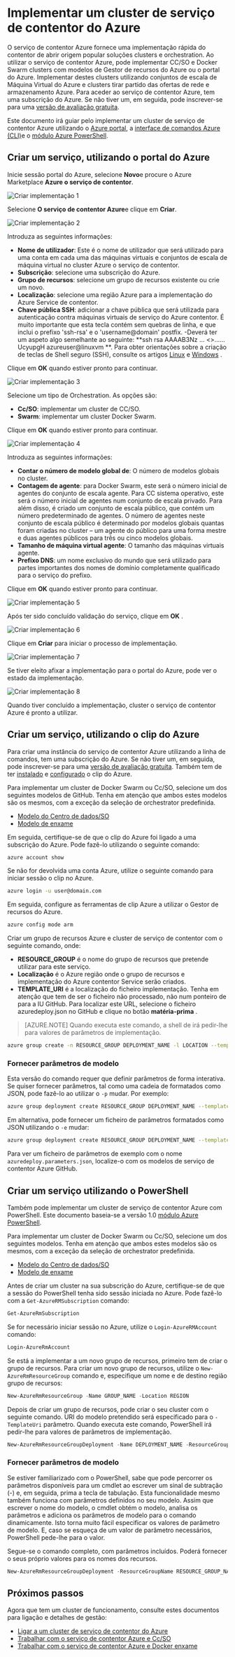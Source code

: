 <properties
   pageTitle="Implementar um cluster de serviço de contentor Azure | Microsoft Azure"
   description="Implemente um cluster de serviço de contentor Azure utilizando o portal do Azure, para o clip do Azure ou PowerShell."
   services="container-service"
   documentationCenter=""
   authors="rgardler"
   manager="timlt"
   editor=""
   tags="acs, azure-container-service"
   keywords="Docker, contentores, Micro-services, Mesos, Azure"/>

<tags
   ms.service="container-service"
   ms.devlang="na"
   ms.topic="get-started-article"
   ms.tgt_pltfrm="na"
   ms.workload="na"
   ms.date="09/13/2016"
   ms.author="rogardle"/>

# <a name="deploy-an-azure-container-service-cluster"></a>Implementar um cluster de serviço de contentor do Azure

O serviço de contentor Azure fornece uma implementação rápida do contentor de abrir origem popular soluções clusters e orchestration. Ao utilizar o serviço de contentor Azure, pode implementar CC/SO e Docker Swarm clusters com modelos de Gestor de recursos do Azure ou o portal do Azure. Implementar destes clusters utilizando conjuntos de escala de Máquina Virtual do Azure e clusters tirar partido das ofertas de rede e armazenamento Azure. Para aceder ao serviço de contentor Azure, tem uma subscrição do Azure. Se não tiver um, em seguida, pode inscrever-se para uma [versão de avaliação gratuita](http://azure.microsoft.com/pricing/free-trial/?WT.mc_id=AA4C1C935).

Este documento irá guiar pelo implementar um cluster de serviço de contentor Azure utilizando o [Azure portal](#creating-a-service-using-the-azure-portal), a [interface de comandos Azure (CLI)](#creating-a-service-using-the-azure-cli)e o [módulo Azure PowerShell](#creating-a-service-using-powershell).  

## <a name="create-a-service-by-using-the-azure-portal"></a>Criar um serviço, utilizando o portal do Azure

Inicie sessão portal do Azure, selecione **Novo**e procure o Azure Marketplace **Azure o serviço de contentor**.

![Criar implementação 1](media/acs-portal1.png)  <br />

Selecione **O serviço de contentor Azure**e clique em **Criar**.

![Criar implementação 2](media/acs-portal2.png)  <br />

Introduza as seguintes informações:

- **Nome de utilizador**: Este é o nome de utilizador que será utilizado para uma conta em cada uma das máquinas virtuais e conjuntos de escala de máquina virtual no cluster Azure o serviço de contentor.
- **Subscrição**: selecione uma subscrição do Azure.
- **Grupo de recursos**: selecione um grupo de recursos existente ou crie um novo.
- **Localização**: selecione uma região Azure para a implementação do Azure Service de contentor.
- **Chave pública SSH**: adicionar a chave pública que será utilizada para autenticação contra máquinas virtuais de serviço do Azure contentor. É muito importante que esta tecla contém sem quebras de linha, e que inclui o prefixo 'ssh-rsa' e o 'username@domain' postfix. -Deverá ter um aspeto algo semelhante ao seguinte: **ssh rsa AAAAB3Nz … <>...... UcyupgH azureuser@linuxvm **. Para obter orientações sobre a criação de teclas de Shell seguro (SSH), consulte os artigos [Linux]( https://azure.microsoft.com/documentation/articles/virtual-machines-linux-ssh-from-linux/) e [Windows]( https://azure.microsoft.com/documentation/articles/virtual-machines-linux-ssh-from-windows/) .

Clique em **OK** quando estiver pronto para continuar.

![Criar implementação 3](media/acs-portal3.png)  <br />

Selecione um tipo de Orchestration. As opções são:

- **Cc/SO**: implementar um cluster de CC/SO.
- **Swarm**: implementar um cluster Docker Swarm.

Clique em **OK** quando estiver pronto para continuar.

![Criar implementação 4](media/acs-portal4.png)  <br />

Introduza as seguintes informações:

- **Contar o número de modelo global de**: O número de modelos globais no cluster.
- **Contagem de agente**: para Docker Swarm, este será o número inicial de agentes do conjunto de escala agente. Para CC sistema operativo, este será o número inicial de agentes num conjunto de escala privado. Para além disso, é criado um conjunto de escala público, que contém um número predeterminado de agentes. O número de agentes neste conjunto de escala público é determinado por modelos globais quantas foram criadas no cluster – um agente do público para uma forma mestre e duas agentes públicos para três ou cinco modelos globais.
- **Tamanho de máquina virtual agente**: O tamanho das máquinas virtuais agente.
- **Prefixo DNS**: um nome exclusivo do mundo que será utilizado para partes importantes dos nomes de domínio completamente qualificado para o serviço do prefixo.

Clique em **OK** quando estiver pronto para continuar.

![Criar implementação 5](media/acs-portal5.png)  <br />

Após ter sido concluído validação do serviço, clique em **OK** .

![Criar implementação 6](media/acs-portal6.png)  <br />

Clique em **Criar** para iniciar o processo de implementação.

![Criar implementação 7](media/acs-portal7.png)  <br />

Se tiver eleito afixar a implementação para o portal do Azure, pode ver o estado da implementação.

![Criar implementação 8](media/acs-portal8.png)  <br />

Quando tiver concluído a implementação, cluster o serviço de contentor Azure é pronto a utilizar.

## <a name="create-a-service-by-using-the-azure-cli"></a>Criar um serviço, utilizando o clip do Azure

Para criar uma instância do serviço de contentor Azure utilizando a linha de comandos, tem uma subscrição do Azure. Se não tiver um, em seguida, pode inscrever-se para uma [versão de avaliação gratuita](http://azure.microsoft.com/pricing/free-trial/?WT.mc_id=AA4C1C935). Também tem de ter [instalado](../xplat-cli-install.md) e [configurado](../xplat-cli-connect.md) o clip do Azure.

Para implementar um cluster de Docker Swarm ou Cc/SO, selecione um dos seguintes modelos de GitHub. Tenha em atenção que ambos estes modelos são os mesmos, com a exceção da seleção de orchestrator predefinida.

* [Modelo do Centro de dados/SO](https://github.com/Azure/azure-quickstart-templates/tree/master/101-acs-dcos)
* [Modelo de enxame](https://github.com/Azure/azure-quickstart-templates/tree/master/101-acs-swarm)

Em seguida, certifique-se de que o clip do Azure foi ligado a uma subscrição do Azure. Pode fazê-lo utilizando o seguinte comando:

```bash
azure account show
```
Se não for devolvida uma conta Azure, utilize o seguinte comando para iniciar sessão o clip no Azure.

```bash
azure login -u user@domain.com
```

Em seguida, configure as ferramentas de clip Azure a utilizar o Gestor de recursos do Azure.

```bash
azure config mode arm
```

Criar um grupo de recursos Azure e cluster de serviço de contentor com o seguinte comando, onde:

- **RESOURCE_GROUP** é o nome do grupo de recursos que pretende utilizar para este serviço.
- **Localização** é o Azure região onde o grupo de recursos e implementação do Azure contentor Service serão criados.
- **TEMPLATE_URI** é a localização do ficheiro implementação. Tenha em atenção que tem de ser o ficheiro não processado, não num ponteiro de para a IU GitHub. Para localizar este URL, selecione o ficheiro azuredeploy.json no GitHub e clique no botão **matéria-prima** .

> [AZURE.NOTE] Quando executa este comando, a shell de irá pedir-lhe para valores de parâmetros de implementação.

```bash
azure group create -n RESOURCE_GROUP DEPLOYMENT_NAME -l LOCATION --template-uri TEMPLATE_URI
```

### <a name="provide-template-parameters"></a>Fornecer parâmetros de modelo

Esta versão do comando requer que definir parâmetros de forma interativa. Se quiser fornecer parâmetros, tal como uma cadeia de formatados como JSON, pode fazê-lo ao utilizar o `-p` mudar. Por exemplo:

 ```bash
azure group deployment create RESOURCE_GROUP DEPLOYMENT_NAME --template-uri TEMPLATE_URI -p '{ "param1": "value1" … }'
```

Em alternativa, pode fornecer um ficheiro de parâmetros formatados como JSON utilizando o `-e` mudar:

```bash
azure group deployment create RESOURCE_GROUP DEPLOYMENT_NAME --template-uri TEMPLATE_URI -e PATH/FILE.JSON
```

Para ver um ficheiro de parâmetros de exemplo com o nome `azuredeploy.parameters.json`, localize-o com os modelos de serviço de contentor Azure GitHub.

## <a name="create-a-service-by-using-powershell"></a>Criar um serviço utilizando o PowerShell

Também pode implementar um cluster de serviço de contentor Azure com PowerShell. Este documento baseia-se a versão 1.0 [módulo Azure PowerShell](https://azure.microsoft.com/blog/azps-1-0/).

Para implementar um cluster de Docker Swarm ou Cc/SO, selecione um dos seguintes modelos. Tenha em atenção que ambos estes modelos são os mesmos, com a exceção da seleção de orchestrator predefinida.

* [Modelo do Centro de dados/SO](https://github.com/Azure/azure-quickstart-templates/tree/master/101-acs-dcos)
* [Modelo de enxame](https://github.com/Azure/azure-quickstart-templates/tree/master/101-acs-swarm)

Antes de criar um cluster na sua subscrição do Azure, certifique-se de que a sessão do PowerShell tenha sido sessão iniciada no Azure. Pode fazê-lo com a `Get-AzureRMSubscription` comando:

```powershell
Get-AzureRmSubscription
```

Se for necessário iniciar sessão no Azure, utilize o `Login-AzureRMAccount` comando:

```powershell
Login-AzureRmAccount
```

Se está a implementar a um novo grupo de recursos, primeiro tem de criar o grupo de recursos. Para criar um novo grupo de recursos, utilize o `New-AzureRmResourceGroup` comando e, especifique um nome e de destino região grupo de recursos:

```powershell
New-AzureRmResourceGroup -Name GROUP_NAME -Location REGION
```

Depois de criar um grupo de recursos, pode criar o seu cluster com o seguinte comando. URI do modelo pretendido será especificado para o `-TemplateUri` parâmetro. Quando executa este comando, PowerShell irá pedir-lhe para valores de parâmetros de implementação.

```powershell
New-AzureRmResourceGroupDeployment -Name DEPLOYMENT_NAME -ResourceGroupName RESOURCE_GROUP_NAME -TemplateUri TEMPLATE_URI
```

### <a name="provide-template-parameters"></a>Fornecer parâmetros de modelo

Se estiver familiarizado com o PowerShell, sabe que pode percorrer os parâmetros disponíveis para um cmdlet ao escrever um sinal de subtração (-) e, em seguida, prima a tecla de tabulação. Esta funcionalidade mesmo também funciona com parâmetros definidos no seu modelo. Assim que escrever o nome do modelo, o cmdlet obtém o modelo, analisa os parâmetros e adiciona os parâmetros de modelo para o comando dinamicamente. Isto torna muito fácil especificar os valores de parâmetro de modelo. E, caso se esqueça de um valor de parâmetro necessários, PowerShell pede-lhe para o valor.

Segue-se o comando completo, com parâmetros incluídos. Poderá fornecer o seus próprio valores para os nomes dos recursos.

```powershell
New-AzureRmResourceGroupDeployment -ResourceGroupName RESOURCE_GROUP_NAME-TemplateURI TEMPLATE_URI -adminuser value1 -adminpassword value2 ....
```

## <a name="next-steps"></a>Próximos passos

Agora que tem um cluster de funcionamento, consulte estes documentos para ligação e detalhes de gestão:

- [Ligar a um cluster de serviço de contentor do Azure](container-service-connect.md)
- [Trabalhar com o serviço de contentor Azure e Cc/SO](container-service-mesos-marathon-rest.md)
- [Trabalhar com o serviço de contentor Azure e Docker enxame](container-service-docker-swarm.md)

